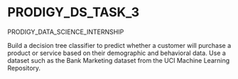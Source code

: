# PRODIGY_DS_TASK_3
PRODIGY_DATA_SCIENCE_INTERNSHIP

Build a decision tree classifier to predict whether a
customer will purchase a product or service based on their
demographic and behavioral data. Use a dataset such as
the Bank Marketing dataset from the UCI Machine Learning
Repository.
